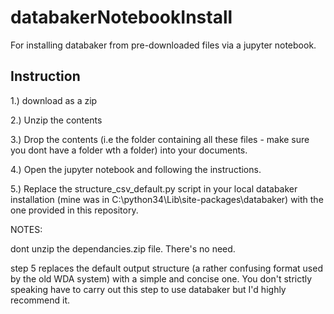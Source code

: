 # databakerNotebookInstall

For installing databaker from pre-downloaded files via a jupyter notebook.

## Instruction

1.) download as a zip

2.) Unzip the contents

3.) Drop the contents (i.e the folder containing all these files - make sure you dont have a folder wth a folder) into your documents.

4.) Open the jupyter notebook and following the instructions.

5.) Replace the structure_csv_default.py script in your local databaker installation (mine was in C:\python34\Lib\site-packages\databaker)
with the one provided in this repository.

NOTES: 

dont unzip the dependancies.zip file. There's no need.

step 5 replaces the default output structure (a rather confusing format used by the old WDA system) with a simple and concise one. You don't strictly speaking have to carry out this step to use databaker but I'd highly recommend it. 
